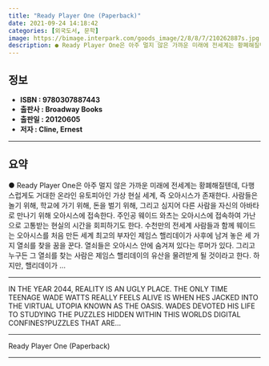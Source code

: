 ```yaml
---
title: "Ready Player One (Paperback)"
date: 2021-09-24 14:18:42
categories: [외국도서, 문학]
image: https://bimage.interpark.com/goods_image/2/8/8/7/210262887s.jpg
description: ● Ready Player One은 아주 멀지 않은 가까운 미래에 전세계는 황폐해질텐데, 다행스럽게도 거대한 온라인 유토피아인 가상 현실 세계, 즉 오아시스가 존재한다. 사람들은 놀기 위해, 학교에 가기 위해, 돈을 벌기 위해, 그리고 심지어 다른 사람을 자신의 아바타로 만나기 위해
---
```


## **정보**

- **ISBN : 9780307887443**
- **출판사 : Broadway Books**
- **출판일 : 20120605**
- **저자 : Cline, Ernest**

------



## **요약**

●  Ready Player One은 아주 멀지 않은 가까운 미래에 전세계는 황폐해질텐데, 다행스럽게도 거대한 온라인 유토피아인 가상 현실 세계, 즉 오아시스가 존재한다. 사람들은 놀기 위해, 학교에 가기 위해, 돈을 벌기 위해, 그리고 심지어 다른 사람을 자신의 아바타로 만나기 위해 오아시스에 접속한다. 주인공 웨이드 와츠는 오아시스에 접속하여 가난으로 고통받는 현실의 시간을 회피하기도 한다. 수천만의 전세계 사람들과 함께 웨이드는 오아시스를 처음 만든 세계 최고의 부자인 제임스 핼리데이가 사후에 남겨 놓은 세 가지 열쇠를 찾을 꿈을 꾼다.  열쇠들은 오아시스 안에 숨겨져 있다는 루머가 있다. 그리고 누구든 그 열쇠를 찾는 사람은 제임스 핼리데이의 유산을 물려받게 될 것이라고 한다. 하지만, 핼리데이가 ...

------

IN THE YEAR 2044, REALITY IS AN UGLY PLACE. THE ONLY TIME TEENAGE WADE WATTS REALLY FEELS ALIVE IS WHEN HES JACKED INTO THE VIRTUAL UTOPIA KNOWN AS THE OASIS. WADES DEVOTED HIS LIFE TO STUDYING THE PUZZLES HIDDEN WITHIN THIS WORLDS DIGITAL CONFINES?PUZZLES THAT ARE... 

------


Ready Player One (Paperback) 

------


